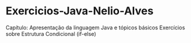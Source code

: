 # Exercicios-Java-Nelio-Alves
Capítulo: Apresentação da linguagem Java e tópicos básicos  Exercícios sobre Estrutura Condicional (if-else)


